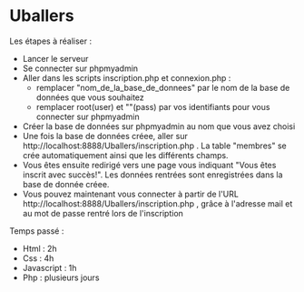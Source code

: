 # Uballers
Les étapes à réaliser : 

- Lancer le serveur 
- Se connecter sur phpmyadmin
- Aller dans les scripts inscription.php et connexion.php : 
    - remplacer "nom_de_la_base_de_donnees" par le nom de la base de données que vous souhaitez
    - remplacer root(user) et ""(pass) par vos identifiants pour vous connecter sur phpmyadmin
- Créer la base de données sur phpmyadmin au nom que vous avez choisi
- Une fois la base de données créee, aller sur http://localhost:8888/Uballers/inscription.php . La table "membres" se crée automatiquement ainsi que les différents champs. 
- Vous êtes ensuite redirigé vers une page vous indiquant "Vous êtes inscrit avec succès!". Les données rentrées sont enregistrées dans la base de donnée créee.
- Vous pouvez maintenant vous connecter à partir de l'URL http://localhost:8888/Uballers/inscription.php , grâce à l'adresse mail et au mot de passe rentré lors de l'inscription



Temps passé :

- Html : 2h
- Css : 4h
- Javascript : 1h
- Php : plusieurs jours

